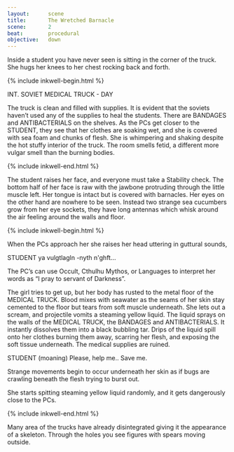 ```yaml
---
layout:      scene
title:       The Wretched Barnacle
scene:       2
beat:        procedural
objective:   down
---
```



Inside a student you have never seen is sitting in the corner of the truck.
She hugs her knees to her chest rocking back and forth.

{% include inkwell-begin.html %}

INT. SOVIET MEDICAL TRUCK - DAY

The truck is clean and filled with supplies.
It is evident that the soviets haven’t used any of the supplies to heal the students.
There are BANDAGES and ANTIBACTERIALS on the shelves.
As the PCs get closer to the STUDENT, they see that her clothes are soaking wet,
and she is covered with sea foam and chunks of flesh.
She is whimpering and shaking despite the hot stuffy interior of the truck.
The room smells fetid, a different more vulgar smell than the burning bodies.

{% include inkwell-end.html %}

The student raises her face, and everyone must take a Stability check.
The bottom half of her face is raw with the jawbone protruding through the little muscle left.
Her tongue is intact but is covered with barnacles.
Her eyes on the other hand are nowhere to be seen.
Instead two strange sea cucumbers grow from her eye sockets,
they have long antennas which whisk around the air feeling around the walls and floor.


{% include inkwell-begin.html %}

When the PCs approach her she raises her head uttering in guttural sounds,

STUDENT
ya vulgtlagln -nyth n'ghft...

The PC’s can use Occult, Cthulhu Mythos, or Languages to interpret her words as “I pray to servant of Darkness”.

The girl tries to get up, but her body has rusted to the metal floor of the MEDICAL TRUCK.
Blood mixes with seawater as the seams of her skin stay cemented to the floor but tears from soft muscle underneath.
She lets out a scream, and projectile vomits a steaming yellow liquid.
The liquid sprays on the walls of the MEDICAL TRUCK, the BANDAGES and ANTIBACTERIALS.
It instantly dissolves them into a black bubbling tar.
Drips of the liquid spill onto her clothes burning them away, scarring her flesh,
and exposing the soft tissue underneath. The medical supplies are ruined.

STUDENT
(moaning)
Please, help me.. Save me.

Strange movements begin to occur underneath her skin as if bugs are crawling beneath the flesh trying to burst out.

She starts spitting steaming yellow liquid randomly, and it gets dangerously close to the PCs.

{% include inkwell-end.html %}

Many area of the trucks have already disintegrated giving it the appearance of a skeleton.
Through the holes you see figures with spears moving outside.









